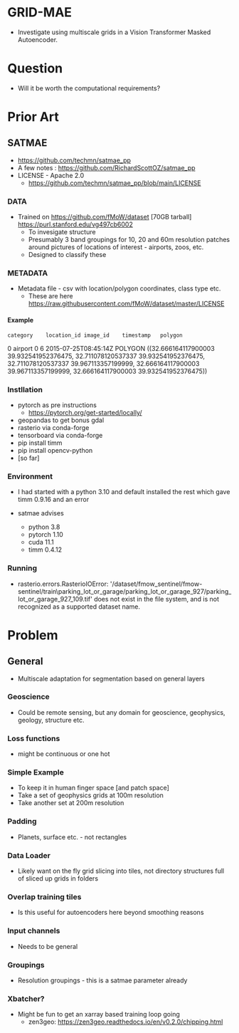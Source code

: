 # GRID-MAE

- Investigate using multiscale grids in a Vision Transformer Masked Autoencoder.

# Question
- Will it be worth the computational requirements?

# Prior Art
## SATMAE
- https://github.com/techmn/satmae_pp
- A few notes : https://github.com/RichardScottOZ/satmae_pp
- LICENSE - Apache 2.0
	- https://github.com/techmn/satmae_pp/blob/main/LICENSE
	
### DATA
- Trained on https://github.com/fMoW/dataset [70GB tarball] https://purl.stanford.edu/vg497cb6002
	- To invesigate structure
	- Presumably 3 band groupings for 10, 20 and 60m resolution patches around pictures of locations of interest - airports, zoos, etc.
	- Designed to classify these
### METADATA
- Metadata file - csv with location/polygon coordinates, class type etc.	
	- These are here https://raw.githubusercontent.com/fMoW/dataset/master/LICENSE

#### Example
	category	location_id	image_id	timestamp	polygon
0	airport	0	6	2015-07-25T08:45:14Z	POLYGON ((32.666164117900003 39.932541952376475, 32.711078120537337 39.932541952376475, 32.711078120537337 39.967113357199999, 32.666164117900003 39.967113357199999, 32.666164117900003 39.932541952376475))

### Instllation
- pytorch as pre instructions
	- https://pytorch.org/get-started/locally/
- geopandas to get bonus gdal
- rasterio via conda-forge
- tensorboard via conda-forge
- pip install timm
- pip install opencv-python
- [so far]

### Environment
- I had started with a python 3.10 and default installed the rest which gave timm 0.9.16 and an error

- satmae advises
	- python 3.8
	- pytorch 1.10
	- cuda 11.1
	- timm 0.4.12
	
### Running
- rasterio.errors.RasterioIOError: '/dataset/fmow_sentinel/fmow-sentinel/train\parking_lot_or_garage/parking_lot_or_garage_927/parking_lot_or_garage_927_109.tif' does not exist in the file system, and is not recognized as a supported dataset name.

	
# Problem
## General
- Multiscale adaptation for segmentation based on general layers

### Geoscience
- Could be remote sensing, but any domain for geoscience, geophysics, geology, structure etc.

### Loss functions	
- might be continuous or one hot

### Simple Example
- To keep it in human finger space [and patch space]
- Take a set of geophysics grids at 100m resolution
- Take another set at 200m resolution

### Padding
- Planets, surface etc. - not rectangles

### Data Loader
- Likely want on the fly grid slicing into tiles, not directory structures full of sliced up grids in folders

### Overlap training tiles
- Is this useful for autoencoders here beyond smoothing reasons

### Input channels
- Needs to be general

### Groupings
- Resolution groupings - this is a satmae parameter already

	
### Xbatcher?
- Might be fun to get an xarray based training loop going
	- zen3geo: https://zen3geo.readthedocs.io/en/v0.2.0/chipping.html